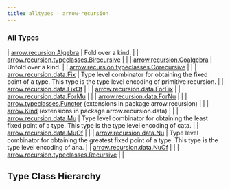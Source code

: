 ```yaml
---
title: alltypes - arrow-recursion
---
```


### All Types

| [arrow.recursion.Algebra](../arrow.recursion/-algebra.html) | Fold over a kind. |
| [arrow.recursion.typeclasses.Birecursive](../arrow.recursion.typeclasses/-birecursive.html) |  |
| [arrow.recursion.Coalgebra](../arrow.recursion/-coalgebra.html) | Unfold over a kind. |
| [arrow.recursion.typeclasses.Corecursive](../arrow.recursion.typeclasses/-corecursive/index.html) |  |
| [arrow.recursion.data.Fix](../arrow.recursion.data/-fix/index.html) | Type level combinator for obtaining the fixed point of a type. This type is the type level encoding of primitive recursion. |
| [arrow.recursion.data.FixOf](../arrow.recursion.data/-fix-of.html) |  |
| [arrow.recursion.data.ForFix](../arrow.recursion.data/-for-fix.html) |  |
| [arrow.recursion.data.ForMu](../arrow.recursion.data/-for-mu.html) |  |
| [arrow.recursion.data.ForNu](../arrow.recursion.data/-for-nu.html) |  |
| [arrow.typeclasses.Functor](../arrow.recursion/arrow.typeclasses.-functor/index.html) (extensions in package arrow.recursion) |  |
| [arrow.Kind](../arrow.recursion.data/arrow.-kind/index.html) (extensions in package arrow.recursion.data) |  |
| [arrow.recursion.data.Mu](../arrow.recursion.data/-mu/index.html) | Type level combinator for obtaining the least fixed point of a type. This type is the type level encoding of cata. |
| [arrow.recursion.data.MuOf](../arrow.recursion.data/-mu-of.html) |  |
| [arrow.recursion.data.Nu](../arrow.recursion.data/-nu/index.html) | Type level combinator for obtaining the greatest fixed point of a type. This type is the type level encoding of ana. |
| [arrow.recursion.data.NuOf](../arrow.recursion.data/-nu-of.html) |  |
| [arrow.recursion.typeclasses.Recursive](../arrow.recursion.typeclasses/-recursive/index.html) |  |




## Type Class Hierarchy

<canvas id="arrow.recursion.typeclasses-hierarchy-diagram"></canvas>
<script>
  drawNomNomlDiagram('arrow.recursion.typeclasses-hierarchy-diagram', 'arrow.recursion.typeclasses-diagram.nomnol')
</script>

